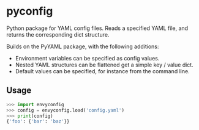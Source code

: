 # pyconfig
Python package for YAML config files.  Reads a specified YAML file, and returns the corresponding dict structure.

Builds on the PyYAML package, with the following additions:
* Environment variables can be specified as config values.
* Nested YAML structures can be flattened get a simple key / value dict.
* Default values can be specified, for instance from the command line.


## Usage
```python
>>> import envyconfig
>>> config = envyconfig.load('config.yaml')
>>> print(config)
{'foo': {'bar': 'baz'}}
```
